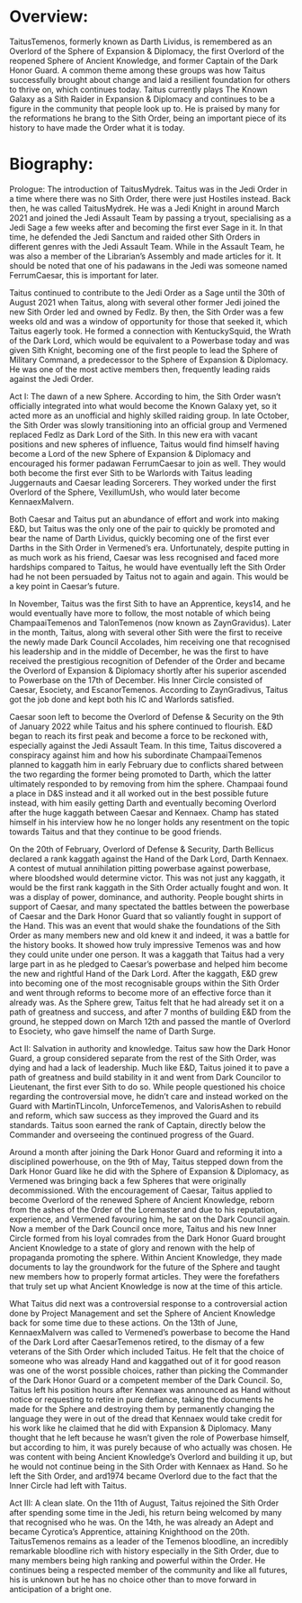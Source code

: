# Overview:

TaitusTemenos, formerly known as Darth Lividus, is remembered as an Overlord of the Sphere of Expansion & Diplomacy, the first Overlord of the reopened Sphere of Ancient Knowledge, and former Captain of the Dark Honor Guard.
A common theme among these groups was how Taitus successfully brought about change and laid a resilient foundation for others to thrive on, which continues today.
Taitus currently plays The Known Galaxy as a Sith Raider in Expansion & Diplomacy and continues to be a figure in the community that people look up to.
He is praised by many for the reformations he brang to the Sith Order, being an important piece of its history to have made the Order what it is today.

# Biography:

Prologue: The introduction of TaitusMydrek.
Taitus was in the Jedi Order in a time where there was no Sith Order, there were just Hostiles instead.
Back then, he was called TaitusMydrek.
He was a Jedi Knight in around March 2021 and joined the Jedi Assault Team by passing a tryout, specialising as a Jedi Sage a few weeks after and becoming the first ever Sage in it.
In that time, he defended the Jedi Sanctum and raided other Sith Orders in different genres with the Jedi Assault Team.
While in the Assault Team, he was also a member of the Librarian’s Assembly and made articles for it.
It should be noted that one of his padawans in the Jedi was someone named FerrumCaesar, this is important for later.

Taitus continued to contribute to the Jedi Order as a Sage until the 30th of August 2021 when Taitus, along with several other former Jedi joined the new Sith Order led and owned by Fedlz.
By then, the Sith Order was a few weeks old and was a window of opportunity for those that seeked it, which Taitus eagerly took.
He formed a connection with KentuckySquid, the Wrath of the Dark Lord, which would be equivalent to a Powerbase today and was given Sith Knight, becoming one of the first people to lead the Sphere of Military Command, a predecessor to the Sphere of Expansion & Diplomacy.
He was one of the most active members then, frequently leading raids against the Jedi Order.

Act I: The dawn of a new Sphere.
According to him, the Sith Order wasn’t officially integrated into what would become the Known Galaxy yet, so it acted more as an unofficial and highly skilled raiding group.
In late October, the Sith Order was slowly transitioning into an official group and Vermened replaced Fedlz as Dark Lord of the Sith.
In this new era with vacant positions and new spheres of influence, Taitus would find himself having become a Lord of the new Sphere of Expansion & Diplomacy and encouraged his former padawan FerrumCaesar to join as well.
They would both become the first ever Sith to be Warlords with Taitus leading Juggernauts and Caesar leading Sorcerers.
They worked under the first Overlord of the Sphere, VexillumUsh, who would later become KennaexMalvern.

Both Caesar and Taitus put an abundance of effort and work into making E&D, but Taitus was the only one of the pair to quickly be promoted and bear the name of Darth Lividus, quickly becoming one of the first ever Darths in the Sith Order in Vermened’s era.
Unfortunately, despite putting in as much work as his friend, Caesar was less recognised and faced more hardships compared to Taitus, he would have eventually left the Sith Order had he not been persuaded by Taitus not to again and again.
This would be a key point in Caesar’s future.

In November, Taitus was the first Sith to have an Apprentice, keys14, and he would eventually have more to follow, the most notable of which being ChampaaiTemenos and TalonTemenos (now known as ZaynGravidus).
Later in the month, Taitus, along with several other Sith were the first to receive the newly made Dark Council Accolades, him receiving one that recognised his leadership and in the middle of December, he was the first to have received the prestigious recognition of Defender of the Order and became the Overlord of Expansion & Diplomacy shortly after his superior ascended to Powerbase on the 17th of December.
His Inner Circle consisted of Caesar, Esociety, and EscanorTemenos.
According to ZaynGradivus, Taitus got the job done and kept both his IC and Warlords satisfied.

Caesar soon left to become the Overlord of Defense & Security on the 9th of January 2022 while Taitus and his sphere continued to flourish.
E&D began to reach its first peak and become a force to be reckoned with, especially against the Jedi Assault Team.
In this time, Taitus discovered a conspiracy against him and how his subordinate ChampaaiTemenos planned to kaggath him in early February due to conflicts shared between the two regarding the former being promoted to Darth, which the latter ultimately responded to by removing from him the sphere.
Champaai found a place in D&S instead and it all worked out in the best possible future instead, with him easily getting Darth and eventually becoming Overlord after the huge kaggath between Caesar and Kennaex.
Champ has stated himself in his interview how he no longer holds any resentment on the topic towards Taitus and that they continue to be good friends.

On the 20th of February, Overlord of Defense & Security, Darth Bellicus declared a rank kaggath against the Hand of the Dark Lord, Darth Kennaex.
A contest of mutual annihilation pitting powerbase against powerbase, where bloodshed would determine victor.
This was not just any kaggath, it would be the first rank kaggath in the Sith Order actually fought and won.
It was a display of power, dominance, and authority.
People bought shirts in support of Caesar, and many spectated the battles between the powerbase of Caesar and the Dark Honor Guard that so valiantly fought in support of the Hand.
This was an event that would shake the foundations of the Sith Order as many members new and old knew it and indeed, it was a battle for the history books.
It showed how truly impressive Temenos was and how they could unite under one person.
It was a kaggath that Taitus had a very large part in as he pledged to Caesar’s powerbase and helped him become the new and rightful Hand of the Dark Lord.
After the kaggath, E&D grew into becoming one of the most recognisable groups within the Sith Order and went through reforms to become more of an effective force than it already was.
As the Sphere grew, Taitus felt that he had already set it on a path of greatness and success, and after 7 months of building E&D from the ground, he stepped down on March 12th and passed the mantle of Overlord to Esociety, who gave himself the name of Darth Surge.

Act II: Salvation in authority and knowledge.
Taitus saw how the Dark Honor Guard, a group considered separate from the rest of the Sith Order, was dying and had a lack of leadership.
Much like E&D, Taitus joined it to pave a path of greatness and build stability in it and went from Dark Councilor to Lieutenant, the first ever Sith to do so.
While people questioned his choice regarding the controversial move, he didn’t care and instead worked on the Guard with MartinTLincoln, UnforceTemenos, and ValorisAshen to rebuild and reform, which saw success as they improved the Guard and its standards.
Taitus soon earned the rank of Captain, directly below the Commander and overseeing the continued progress of the Guard.

Around a month after joining the Dark Honor Guard and reforming it into a disciplined powerhouse, on the 9th of May, Taitus stepped down from the Dark Honor Guard like he did with the Sphere of Expansion & Diplomacy, as Vermened was bringing back a few Spheres that were originally decommissioned.
With the encouragement of Caesar, Taitus applied to become Overlord of the renewed Sphere of Ancient Knowledge, reborn from the ashes of the Order of the Loremaster and due to his reputation, experience, and Vermened favouring him, he sat on the Dark Council again.
Now a member of the Dark Council once more, Taitus and his new Inner Circle formed from his loyal comrades from the Dark Honor Guard brought Ancient Knowledge to a state of glory and renown with the help of propaganda promoting the sphere.
Within Ancient Knowledge, they made documents to lay the groundwork for the future of the Sphere and taught new members how to properly format articles.
They were the forefathers that truly set up what Ancient Knowledge is now at the time of this article.

What Taitus did next was a controversial response to a controversial action done by Project Management and set the Sphere of Ancient Knowledge back for some time due to these actions.
On the 13th of June, KennaexMalvern was called to Vermened’s powerbase to become the Hand of the Dark Lord after CaesarTemenos retired, to the dismay of a few veterans of the Sith Order which included Taitus.
He felt that the choice of someone who was already Hand and kaggathed out of it for good reason was one of the worst possible choices, rather than picking the Commander of the Dark Honor Guard or a competent member of the Dark Council.
So, Taitus left his position hours after Kennaex was announced as Hand without notice or requesting to retire in pure defiance, taking the documents he made for the Sphere and destroying them by permanently changing the language they were in out of the dread that Kennaex would take credit for his work like he claimed that he did with Expansion & Diplomacy.
Many thought that he left because he wasn’t given the role of Powerbase himself, but according to him, it was purely because of who actually was chosen.
He was content with being Ancient Knowledge’s Overlord and building it up, but he would not continue being in the Sith Order with Kennaex as Hand.
So he left the Sith Order, and ard1974 became Overlord due to the fact that the Inner Circle had left with Taitus.

Act III: A clean slate.
On the 11th of August, Taitus rejoined the Sith Order after spending some time in the Jedi, his return being welcomed by many that recognised who he was.
On the 14th, he was already an Adept and became Cyrotica’s Apprentice, attaining Knighthood on the 20th.
TaitusTemenos remains as a leader of the Temenos bloodline, an incredibly remarkable bloodline rich with history especially in the Sith Order, due to many members being high ranking and powerful within the Order.
He continues being a respected member of the community and like all futures, his is unknown but he has no choice other than to move forward in anticipation of a bright one.
